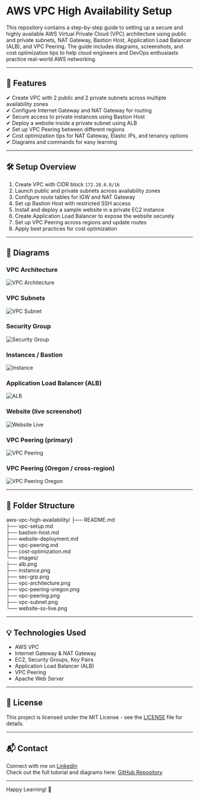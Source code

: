 # AWS VPC High Availability Setup

This repository contains a step-by-step guide to setting up a secure and highly available AWS Virtual Private Cloud (VPC) architecture using public and private subnets, NAT Gateway, Bastion Host, Application Load Balancer (ALB), and VPC Peering. The guide includes diagrams, screenshots, and cost optimization tips to help cloud engineers and DevOps enthusiasts practice real-world AWS networking.

---

## 📌 Features

✔ Create VPC with 2 public and 2 private subnets across multiple availability zones  
✔ Configure Internet Gateway and NAT Gateway for routing  
✔ Secure access to private instances using Bastion Host  
✔ Deploy a website inside a private subnet using ALB  
✔ Set up VPC Peering between different regions  
✔ Cost optimization tips for NAT Gateway, Elastic IPs, and tenancy options  
✔ Diagrams and commands for easy learning  

---

## 🛠 Setup Overview

1. Create VPC with CIDR block `172.20.0.0/16`  
2. Launch public and private subnets across availability zones  
3. Configure route tables for IGW and NAT Gateway  
4. Set up Bastion Host with restricted SSH access  
5. Install and deploy a sample website in a private EC2 instance  
6. Create Application Load Balancer to expose the website securely  
7. Set up VPC Peering across regions and update routes  
8. Apply best practices for cost optimization  

---

## 📸 Diagrams

### VPC Architecture  
![VPC Architecture](images/vpc-architecture.png)

### VPC Subnets  
![VPC Subnet](images/vpc-subnet.png)

### Security Group  
![Security Group](images/sec-grp.png)

### Instances / Bastion  
![Instance](images/instance.png)

### Application Load Balancer (ALB)  
![ALB](images/alb.png)

### Website (live screenshot)  
![Website Live](images/website-ss-live.png)

### VPC Peering (primary)  
![VPC Peering](images/vpc-peering.png)

### VPC Peering (Oregon / cross-region)  
![VPC Peering Oregon](images/vpc-peering-oregon.png)

---

## 📂 Folder Structure

aws-vpc-high-availability/
├── README.md  
├── vpc-setup.md  
├── bastion-host.md  
├── website-deployment.md  
├── vpc-peering.md  
├── cost-optimization.md  
└── images/  
    ├── alb.png  
    ├── instance.png  
    ├── sec-grp.png  
    ├── vpc-architecture.png  
    ├── vpc-peering-oregon.png  
    ├── vpc-peering.png  
    ├── vpc-subnet.png  
    └── website-ss-live.png


---

## 💡 Technologies Used

- AWS VPC  
- Internet Gateway & NAT Gateway  
- EC2, Security Groups, Key Pairs  
- Application Load Balancer (ALB)  
- VPC Peering  
- Apache Web Server  

---

## 📜 License

This project is licensed under the MIT License - see the [LICENSE](LICENSE) file for details.

---

## 📬 Contact

Connect with me on [LinkedIn](https://linkedin.com/in/your-profile)  
Check out the full tutorial and diagrams here: [GitHub Repository](https://github.com/ramiz00/aws-vpc-high-availability)

---
Happy Learning! 🚀


